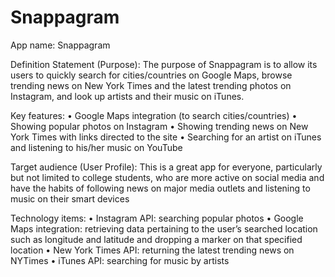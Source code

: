 # Snappagram
App name:  Snappagram 

Definition Statement (Purpose):
	The purpose of Snappagram is to allow its users to quickly search for cities/countries on Google Maps,  browse trending news on New York Times and the latest trending photos on Instagram, and look up artists and their music on iTunes. 


Key features: 
•	Google Maps integration (to search cities/countries)
•	Showing popular photos on Instagram 
•	Showing trending news on New York Times with links directed to the site
•	Searching for an artist on iTunes and listening to his/her music on YouTube


Target audience (User Profile):
	This is a great app for everyone, particularly but not limited to college students, who are more active on social media and have the habits of following news on major media outlets and listening to music on their smart devices 

Technology items:
•	Instagram API: searching popular photos 
•	Google Maps integration: retrieving data pertaining to the user’s searched location such as longitude and latitude and dropping a marker on that specified location
•	New York Times API: returning the latest trending news on NYTimes
•	iTunes API: searching for music by artists

